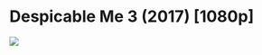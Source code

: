 # Despicable Me 3 (2017) [1080p]
![](https://user-images.githubusercontent.com/32939845/35804616-d74f6688-0a78-11e8-893a-575a2a33e313.jpg)
